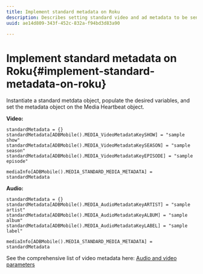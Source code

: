 ```yaml
---
title: Implement standard metadata on Roku
description: Describes setting standard video and ad metadata to be sent with tracking calls on Roku.
uuid: ae14d809-343f-452c-832a-f94bd3d83a90

---
```


# Implement standard metadata on Roku{#implement-standard-metadata-on-roku}

Instantiate a standard metdata object, populate the desired variables, and set the metadata object on the Media Heartbeat object. 

**Video:**

```
standardMetadata = {} 
standardMetadata[ADBMobile().MEDIA_VideoMetadataKeySHOW] = "sample show" 
standardMetadata[ADBMobile().MEDIA_VideoMetadataKeySEASON] = "sample season" 
standardMetadata[ADBMobile().MEDIA_VideoMetadataKeyEPISODE] = "sample episode" 

mediaInfo[ADBMobile().MEDIA_STANDARD_MEDIA_METADATA] = standardMetadata 
```

**Audio:**

```
standardMetadata = {} 
standardMetadata[ADBMobile().MEDIA_AudioMetadataKeyARTIST] = "sample artist" 
standardMetadata[ADBMobile().MEDIA_AudioMetadataKeyALBUM] = "sample album" 
standardMetadata[ADBMobile().MEDIA_AudioMetadataKeyLABEL] = "sample label"

mediaInfo[ADBMobile().MEDIA_STANDARD_MEDIA_METADATA] = standardMetadata 
```

See the comprehensive list of video metadata here: [Audio and video parameters](/help/metrics-and-metadata/audio-video-parameters.md)

